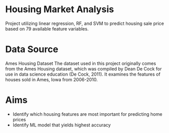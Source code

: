 # Housing Market Analysis
Project utilizing linear regression, RF, and SVM to predict housing sale price based on 79 available feature variables. 

# Data Source
Ames Housing Dataset
The dataset used in this project originally comes from the Ames Housing dataset, which was compiled by Dean De Cock for use in data science 
education (De Cock, 2011). It examines the features of houses sold in Ames, Iowa from 2006-2010.

# Aims
- Identify which housing features are most important for predicting home prices 
- Identify ML model that yields highest accuracy
